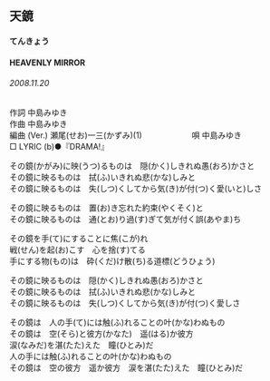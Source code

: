 ## 天鏡
#### てんきょう
#### HEAVENLY MIRROR
###### 2008.11.20


作詞     中島みゆき　　　　　   
作曲      中島みゆき  　　　   
編曲 (Ver.) 瀬尾(せお)一三(かずみ)(1)　　　　　　
唄  中島みゆき         
□ LYRIC (b)●『DRAMA!』   
   
その鏡(かがみ)に映(うつ)るものは　隠(かく)しきれぬ愚(おろ)かさと   
その鏡に映るものは　拭(ふ)いきれぬ悲(かな)しみと   
その鏡に映るものは　失(しつ)くしてから気(き)が付(つ)く愛(いと)しさ   
   
その鏡に映るものは　置(お)き忘れた約束(やくそく)と   
その鏡に映るものは　通(とお)り過(す)ぎて気が付く誤(あやま)ち   
   
その鏡を手(て)にすることに焦(こが)れ   
戦(せん)を起(お)こす　心を捨(す)てる   
手にする物(もの)は　砕(くだ)け散(ち)る道標(どうひょう)   
   
その鏡に映るものは　隠(かく)しきれぬ愚(おろ)かさと   
その鏡に映るものは　拭(ふ)いきれぬ悲(かな)しみと   
その鏡に映るものは　失(しつ)くしてから気(き)が付(つ)く愛しさ   
   
その鏡は　人の手(て)には触(ふ)れることの叶(かな)わぬもの   
その鏡は　空(そら)と彼方(かなた)　遥(はる)か彼方   
涙(なみだ)を湛(たた)えた　瞳(ひとみ)だ   
人の手には触(ふ)れることの叶(かな)わぬもの   
その鏡は　空の彼方　遥か彼方　涙を湛(たた)えた　瞳(ひとみ)だ   